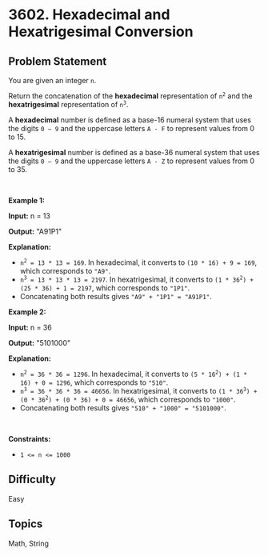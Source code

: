 # 3602. Hexadecimal and Hexatrigesimal Conversion

## Problem Statement
<p>You are given an integer <code>n</code>.</p>

<p>Return the concatenation of the <strong>hexadecimal</strong> representation of <code>n<sup>2</sup></code> and the <strong>hexatrigesimal</strong> representation of <code>n<sup>3</sup></code>.</p>

<p>A <strong>hexadecimal</strong> number is defined as a base-16 numeral system that uses the digits <code>0 &ndash; 9</code> and the uppercase letters <code>A - F</code> to represent values from 0 to 15.</p>

<p>A <strong>hexatrigesimal</strong> number is defined as a base-36 numeral system that uses the digits <code>0 &ndash; 9</code> and the uppercase letters <code>A - Z</code> to represent values from 0 to 35.</p>

<p>&nbsp;</p>
<p><strong class="example">Example 1:</strong></p>

<div class="example-block">
<p><strong>Input:</strong> <span class="example-io">n = 13</span></p>

<p><strong>Output:</strong> <span class="example-io">&quot;A91P1&quot;</span></p>

<p><strong>Explanation:</strong></p>

<ul>
	<li><code>n<sup>2</sup> = 13 * 13 = 169</code>. In hexadecimal, it converts to <code>(10 * 16) + 9 = 169</code>, which corresponds to <code>&quot;A9&quot;</code>.</li>
	<li><code>n<sup>3</sup> = 13 * 13 * 13 = 2197</code>. In hexatrigesimal, it converts to <code>(1 * 36<sup>2</sup>) + (25 * 36) + 1 = 2197</code>, which corresponds to <code>&quot;1P1&quot;</code>.</li>
	<li>Concatenating both results gives <code>&quot;A9&quot; + &quot;1P1&quot; = &quot;A91P1&quot;</code>.</li>
</ul>
</div>

<p><strong class="example">Example 2:</strong></p>

<div class="example-block">
<p><strong>Input:</strong> <span class="example-io">n = 36</span></p>

<p><strong>Output:</strong> <span class="example-io">&quot;5101000&quot;</span></p>

<p><strong>Explanation:</strong></p>

<ul>
	<li><code>n<sup>2</sup> = 36 * 36 = 1296</code>. In hexadecimal, it converts to <code>(5 * 16<sup>2</sup>) + (1 * 16) + 0 = 1296</code>, which corresponds to <code>&quot;510&quot;</code>.</li>
	<li><code>n<sup>3</sup> = 36 * 36 * 36 = 46656</code>. In hexatrigesimal, it converts to <code>(1 * 36<sup>3</sup>) + (0 * 36<sup>2</sup>) + (0 * 36) + 0 = 46656</code>, which corresponds to <code>&quot;1000&quot;</code>.</li>
	<li>Concatenating both results gives <code>&quot;510&quot; + &quot;1000&quot; = &quot;5101000&quot;</code>.</li>
</ul>
</div>

<p>&nbsp;</p>
<p><strong>Constraints:</strong></p>

<ul>
	<li><code>1 &lt;= n &lt;= 1000</code></li>
</ul>


## Difficulty
Easy

## Topics
Math, String
